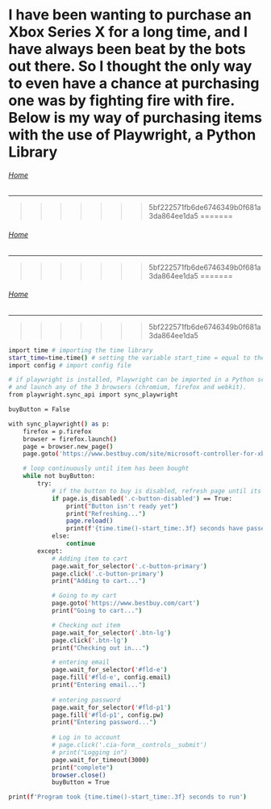 I have been wanting to purchase an Xbox Series X for a long time, and I have always been beat by the bots out there.
So I thought the only way to even have a chance at purchasing one was by fighting fire with fire.
Below is my way of purchasing items with the use of Playwright, a Python Library
=======
###### [Home](https://eddiegranados.github.io/Eduardo_Granados/)        

---
>>>>>>> 5bf222571fb6de6746349b0f681a3da864ee1da5
=======
###### [Home](https://eddiegranados.github.io/Eduardo_Granados/)        

---
>>>>>>> 5bf222571fb6de6746349b0f681a3da864ee1da5
=======
###### [Home](https://eddiegranados.github.io/Eduardo_Granados/)        

---
>>>>>>> 5bf222571fb6de6746349b0f681a3da864ee1da5

```bash
import time # importing the time library
start_time=time.time() # setting the variable start_time = equal to the start
import config # import config file

# if playwright is installed, Playwright can be imported in a Python script
# and launch any of the 3 browsers (chromium, firefox and webkit).
from playwright.sync_api import sync_playwright

buyButton = False

with sync_playwright() as p:
    firefox = p.firefox
    browser = firefox.launch()
    page = browser.new_page()
    page.goto('https://www.bestbuy.com/site/microsoft-controller-for-xbox-series-x-xbox-series-s-and-xbox-one-latest-model-carbon-black/6430655.p?skuId=6430655')

    # loop continuously until item has been bought
    while not buyButton:
        try:
            # if the button to buy is disabled, refresh page until its enabled
            if page.is_disabled('.c-button-disabled') == True:
                print("Button isn't ready yet")
                print("Refreshing...")
                page.reload()
                print(f'{time.time()-start_time:.3f} seconds have passed')
            else:
                continue
        except:
            # Adding item to cart
            page.wait_for_selector('.c-button-primary')
            page.click('.c-button-primary')
            print("Adding to cart...")

            # Going to my cart 
            page.goto('https://www.bestbuy.com/cart')
            print("Going to cart...")

            # Checking out item
            page.wait_for_selector('.btn-lg')
            page.click('.btn-lg')
            print("Checking out in...")

            # entering email
            page.wait_for_selector('#fld-e')
            page.fill('#fld-e', config.email)
            print("Entering email...")
            
            # entering password
            page.wait_for_selector('#fld-p1')
            page.fill('#fld-p1', config.pw)
            print("Entering password...")
            
            # Log in to account
            # page.click('.cia-form__controls__submit')
            # print("Logging in")          
            page.wait_for_timeout(3000)
            print("complete")
            browser.close()
            buyButton = True

print(f'Program took {time.time()-start_time:.3f} seconds to run')
```